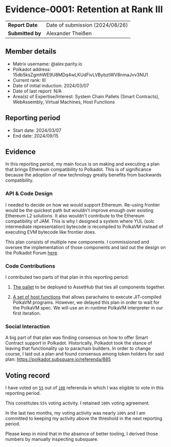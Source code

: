 # Evidence-0001: Retention at Rank III

|                 |                                                                                             |
| --------------- | ------------------------------------------------------------------------------------------- |
| **Report Date** | Date of submission (2024/08/26)                                                             |
| **Submitted by**| Alexander Theißen                                                                           |


## Member details

- Matrix username: @alex:parity.io
- Polkadot address: 15db5ksZgmhWE9U8MDq4wLKUdFivLVBybztWV8nmaJvv3NU1
- Current rank: III
- Date of initial induction: 2024/03/07
- Date of last report: N/A
- Area(s) of Expertise/Interest: System Chain Pallets (Smart Contracts), WebAssembly, Virtual Machines, Host Functions


## Reporting period

- Start date: 2024/03/07
- End date: 2024/09/15


## Evidence

In this reporting period, my main focus is on making and executing a plan that brings Ethereum compatibility to Polkadot.
This is of significance because the adoption of new technology greatly benefits from backwards compatibility.

### API & Code Design

I needed to decide on how we would support Ethereum. Re-using frontier would be the quickest path but wouldn't improve enough
over existing Ethereum L2 solutions. It also wouldn't contribute to the Ethereum compatibility of JAM. This is why I designed
a system where YUL (solc intermediate representation) bytecode is recompiled to PolkaVM instead of executing
EVM bytecode like frontier does.

This plan consists of multiple new components. I commissioned and oversee the implementation of those components
and laid out the design on the Polkadot Forum [here](https://forum.polkadot.network/t/contracts-on-assethub-roadmap/9513).

### Code Contributions

I contributed two parts of that plan in this reporting period:

1) [The pallet](https://github.com/paritytech/polkadot-sdk/pull/5293) to be deployed to AssetHub that ties all components together.

2) [A set of host functions](https://github.com/paritytech/polkadot-sdk/pull/3520) that allows parachains to execute JIT-compiled
PolkaVM programs. However, we delayed this plan in order to wait for the PolkaVM spec. We will use an in-runtime PolkaVM interpreter
in our first iteration.

### Social Interaction

A big part of that plan was finding consensus on how to offer Smart Contract support in Polkadot.
Historically, Polkadot took the stance of leaving that functionality up to parachain builders.
In order to change course, I laid out a plan and found consensus among token holders for said plan:
https://polkadot.subsquare.io/referenda/885

## Voting record

I have voted on [`55`](https://collectives.subsquare.io/user/15db5ksZgmhWE9U8MDq4wLKUdFivLVBybztWV8nmaJvv3NU1/votes)
out of [`108`](https://collectives.subsquare.io/fellowship) referenda in which I was eligible to vote in this reporting period.

This constitutes `55%` voting activity. I retained `100%` voting agreement.

In the last two months, my voting activity was nearly `100%` and I am committed to keeping my activity above the
threshold in the next reporting period.

Please keep in mind that in the absence of better tooling, I derived those numbers by manually inspecting subsquare.
